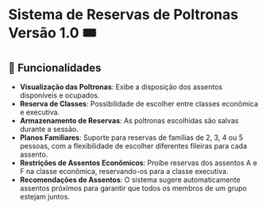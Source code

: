 # Sistema de Reservas de Poltronas Versão 1.0 🎟️
## 📜 Funcionalidades

- **Visualização das Poltronas**: Exibe a disposição dos assentos disponíveis e ocupados.
- **Reserva de Classes**: Possibilidade de escolher entre classes econômica e executiva.
- **Armazenamento de Reservas**: As poltronas escolhidas são salvas durante a sessão.
- **Planos Familiares**: Suporte para reservas de famílias de 2, 3, 4 ou 5 pessoas, com a flexibilidade de escolher diferentes fileiras para cada assento.
- **Restrições de Assentos Econômicos**: Proíbe reservas dos assentos A e F na classe econômica, reservando-os para a classe executiva.
- **Recomendações de Assentos**: O sistema sugere automaticamente assentos próximos para garantir que todos os membros de um grupo estejam juntos.
